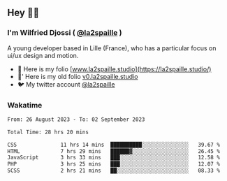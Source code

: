 ## Hey 👋🏾
### I'm Wilfried Djossi ( <a href="https://twitter.com/la2spaille/" target="_blank">@la2spaille</a> )
A young developer based in Lille (France), who has a particular focus on ui/ux design and motion.

- 🎨 Here is my folio [www.la2spaille.studio](https://la2spaille.studio/)
- 🎨' Here is my old folio [v0.la2spaille.studio](https://v0.la2spaille.studio/)
- 🐦 My twitter account [@la2spaille](https://twitter.com/la2spaille/)

### Wakatime
<!--START_SECTION:waka-->

```txt
From: 26 August 2023 - To: 02 September 2023

Total Time: 28 hrs 20 mins

CSS              11 hrs 14 mins  ██████████░░░░░░░░░░░░░░░   39.67 %
HTML             7 hrs 29 mins   ██████▓░░░░░░░░░░░░░░░░░░   26.45 %
JavaScript       3 hrs 33 mins   ███░░░░░░░░░░░░░░░░░░░░░░   12.58 %
PHP              3 hrs 25 mins   ███░░░░░░░░░░░░░░░░░░░░░░   12.07 %
SCSS             2 hrs 21 mins   ██░░░░░░░░░░░░░░░░░░░░░░░   08.33 %
```

<!--END_SECTION:waka-->
<!--
**la2spaille/la2spaille** is a ✨ _special_ ✨ repository because its `README.md` (this file) appears on your GitHub profile.

Here are some ideas to get you started:

- 🔭 I’m currently working on ...
- 🌱 I’m currently learning ...
- 👯 I’m looking to collaborate on ...
- 🤔 I’m looking for help with ...
- 💬 Ask me about ...
- 📫 How to reach me: ...
- 😄 Pronouns: ...
- ⚡ Fun fact: ...
-->
